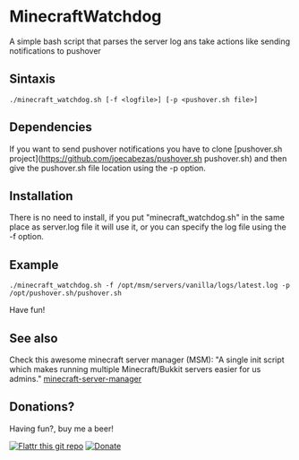MinecraftWatchdog
=================

A simple bash script that parses the server log ans take actions like sending notifications to pushover

Sintaxis
--------

	./minecraft_watchdog.sh [-f <logfile>] [-p <pushover.sh file>]

Dependencies
------------

If you want to send pushover notifications you have to clone [pushover.sh project](https://github.com/joecabezas/pushover.sh pushover.sh) and then give
the pushover.sh file location using the -p option.

Installation
------------

There is no need to install, if you put "minecraft_watchdog.sh" in the same place as server.log file it will use it, or
you can specify the log file using the -f option.

Example
-------

	./minecraft_watchdog.sh -f /opt/msm/servers/vanilla/logs/latest.log -p /opt/pushover.sh/pushover.sh

Have fun!

See also
--------

Check this awesome minecraft server manager (MSM):
"A single init script which makes running multiple Minecraft/Bukkit servers easier for us admins."
[minecraft-server-manager](https://github.com/marcuswhybrow/minecraft-server-manager)


Donations?
--------

Having fun?, buy me a beer!

[![Flattr this git repo](http://api.flattr.com/button/flattr-badge-large.png)](https://flattr.com/submit/auto?user_id=joecabezas&url=https://github.com/joecabezas/LOLAutoCallPick&title=LOLAutoCallPick&language=&tags=github&category=software) [![Donate](https://www.paypalobjects.com/en_GB/i/btn/btn_donate_SM.gif)](https://www.paypal.com/cgi-bin/webscr?cmd=_s-xclick&hosted_button_id=NPEG3C3DV2YCL)